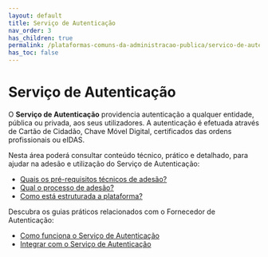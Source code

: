 ```yaml
---
layout: default
title: Serviço de Autenticação
nav_order: 3
has_children: true
permalink: /plataformas-comuns-da-administracao-publica/servico-de-autenticacao
has_toc: false
---
```




# Serviço de Autenticação

O **Serviço de Autenticação** providencia autenticação a qualquer entidade, pública ou privada, aos seus utilizadores. A autenticação é efetuada através de Cartão de Cidadão, Chave Móvel Digital, certificados das ordens profissionais ou eIDAS.

Nesta área poderá consultar conteúdo técnico, prático e detalhado, para ajudar na adesão e utilização do Serviço de Autenticação:

- [Quais os pré-requisitos técnicos de adesão?](/GuiasMosaico/plataformas-comuns-da-administracao-publica/servico-de-autenticacao/quais-os-pre-requisitos-tecnicos-de-adesao.html)
- [Qual o processo de adesão?](/GuiasMosaico/plataformas-comuns-da-administracao-publica/servico-de-autenticacao/qual-o-processo-de-adesao.html)
- [Como está estruturada a plataforma?](/GuiasMosaico/plataformas-comuns-da-administracao-publica/servico-de-autenticacao/como-esta-estruturada-a-plataforma.html)

Descubra os guias práticos relacionados com o Fornecedor de Autenticação:

- [Como funciona o Serviço de Autenticação](/GuiasMosaico/guias-praticos/como-funciona-o-servico-de-autenticacao.html)
- [Integrar com o Serviço de Autenticação](/GuiasMosaico/guias-praticos/integrar-com-o-servico-de-autenticao.html)




